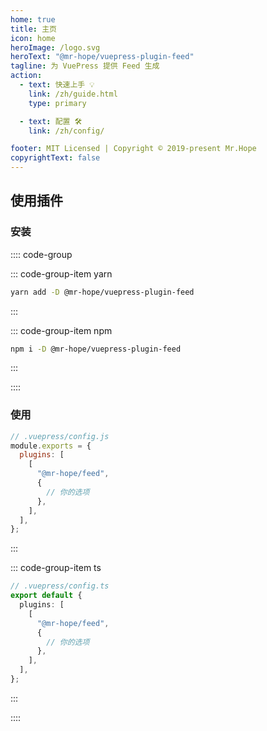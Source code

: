 ```yaml
---
home: true
title: 主页
icon: home
heroImage: /logo.svg
heroText: "@mr-hope/vuepress-plugin-feed"
tagline: 为 VuePress 提供 Feed 生成
action:
  - text: 快速上手 💡
    link: /zh/guide.html
    type: primary

  - text: 配置 🛠
    link: /zh/config/

footer: MIT Licensed | Copyright © 2019-present Mr.Hope
copyrightText: false
---
```


## 使用插件

### 安装

:::: code-group

::: code-group-item yarn

```bash
yarn add -D @mr-hope/vuepress-plugin-feed
```

:::

::: code-group-item npm

```bash
npm i -D @mr-hope/vuepress-plugin-feed
```

:::

::::

### 使用

```js
// .vuepress/config.js
module.exports = {
  plugins: [
    [
      "@mr-hope/feed",
      {
        // 你的选项
      },
    ],
  ],
};
```

:::

::: code-group-item ts

```ts
// .vuepress/config.ts
export default {
  plugins: [
    [
      "@mr-hope/feed",
      {
        // 你的选项
      },
    ],
  ],
};
```

:::

::::
